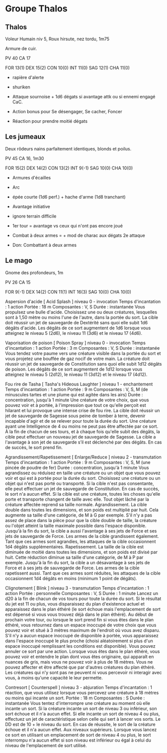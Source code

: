 Groupe Thalos
=============

Thalos
------

Voleur Humain niv 5, Roux hirsute, nez tordu, 1m75

Armure de cuir.

PV 40 CA 17

FOR 13(1) DEX 15(2) CON 10(0) INT 11(0) SAG 12(1) CHA 11(0) 

* rapière d'alerte
* shuriken

* Attaque sournoise + 1d6 dégats si avantage attk ou si ennemi engagé CaC.
* Action bonus pour Se désengager, Se cacher, Foncer
* Réaction pour prendre moitié dégats

Les jumeaux
------------

Deux rôdeurs nains parfaitement identiques, blonds et poilus.

PV 45 CA 16, 1m30

FOR 15(2) DEX 14(2) CON 13(2) INT 9(-1) SAG 10(0) CHA 10(0) 

* Armures d'écailles
* Arc
* épée courte (1d6 perf.) + hache d'arme (1d8 tranchant)

* Avantage initiative
* ignore terrain difficile
* 1er tour = avantage vs ceux qui n'ont pas encore joué
* Combat à deux armes = + mod de charac aux dégats 2e attaque
* Don: Combattant à deux armes

Le mago
-------

Gnome des profondeurs, 1m

PV 26 CA 15

FOR 9(-1) DEX 14(2) CON 11(1) INT 16(3) SAG 10(0) CHA 10(0) 

Aspersion d'acide
[ Acid Splash ]
niveau 0 - invocation
Temps d'incantation : 1 action
Portée : 18 m
Composantes : V, S
Durée : instantanée
Vous propulsez une bulle d'acide. Choisissez une ou deux créatures, lesquelles sont à 1,50 mètre ou moins l'une de l'autre, dans la portée du sort. La cible doit réussir un jet de sauvegarde de Dextérité sans quoi elle subit 1d6 dégâts d'acide.
Les dégâts de ce sort augmentent de 1d6 lorsque vous atteignez le niveau 5 (2d6), le niveau 11 (3d6) et le niveau 17 (4d6). 

Vaporisation de poison
[ Poison Spray ]
niveau 0 - invocation
Temps d'incantation : 1 action
Portée : 3 m
Composantes : V, S
Durée : instantanée
Vous tendez votre paume vers une créature visible dans la portée du sort et vous projetez une bouffée de gaz nocif de votre main. La créature doit réussir un jet de sauvegarde de Constitution sans quoi elle subit 1d12 dégâts de poison.
Les dégâts de ce sort augmentent de 1d12 lorsque vous atteignez le niveau 5 (2d12), le niveau 11 (3d12) et le niveau 17 (4d12). 

Fou rire de Tasha
[ Tasha's Hideous Laughter ]
niveau 1 - enchantement
Temps d'incantation : 1 action
Portée : 9 m
Composantes : V, S, M (de minuscules tartes et une plume qui est agitée dans les airs)
Durée : concentration, jusqu'à 1 minute
Une créature de votre choix, que vous pouvez voir et à portée, à l'impression que tout ce qu'elle perçoit est hilarant et lui provoque une intense crise de fou rire. La cible doit réussir un jet de sauvegarde de Sagesse sous peine de tomber à terre, devenir incapable d'agir et de se relever pour toute la durée du sort. Une créature ayant une Intelligence de 4 ou moins ne peut pas être affectée par ce sort.
À la fin de chacun de ses tours, et à chaque fois qu'elle subit des dégâts, la cible peut effectuer un nouveau jet de sauvegarde de Sagesse. La cible a l'avantage à son jet de sauvegarde s’il est déclenché par des dégâts. En cas de succès, le sort prend fin. 

Agrandissement/Rapetissement
[ Enlarge/Reduce ]
niveau 2 - transmutation
Temps d'incantation : 1 action
Portée : 9 m
Composantes : V, S, M (une pincée de poudre de fer)
Durée : concentration, jusqu'à 1 minute
Vous agrandissez ou réduisez en taille une créature ou un objet que vous pouvez voir et qui est à portée pour la durée du sort. Choisissez une créature ou un objet qui n'est pas porté ou transporté. Si la cible n'est pas consentante, elle peut effectuer un jet de sauvegarde de Constitution. En cas de succès, le sort n'a aucun effet.
Si la cible est une créature, toutes les choses qu'elle porte et transporte changent de taille avec elle. Tout objet lâché par la créature affectée reprend sa taille normale.
Agrandissement. La cible double dans toutes les dimensions, et son poids est multiplié par huit. Cela augmente sa taille d'une catégorie, de M à G par exemple. S'il n'y a pas assez de place dans la pièce pour que la cible double de taille, la créature ou l'objet atteint la taille maximale possible dans l'espace disponible. Jusqu'à la fin du sort, la cible a aussi l'avantage à ses jets de Force et ses jets de sauvegarde de Force. Les armes de la cible grandissent également. Tant que ces armes sont agrandies, les attaques de la cible occasionnent 1d4 dégâts supplémentaires.
Rapetissement. La taille de la cible est diminuée de moitié dans toutes les dimensions, et son poids est divisé par huit. Cette réduction diminue sa taille d'une catégorie, de M à P par exemple. Jusqu'à la fin du sort, la cible a un désavantage à ses jets de Force et à ses jets de sauvegarde de Force. Les armes de la cible rapetissent aussi. Tant que ces armes sont réduites, les attaques de la cible occasionnent 1d4 dégâts en moins (minimum 1 point de dégâts). 

Clignotement
[ Blink ]
niveau 3 - transmutation
Temps d'incantation : 1 action
Portée : personnelle
Composantes : V, S
Durée : 1 minute
Lancez un d20 à la fin de chacun de vos tours pour toute la durée du sort. Si le résultat du jet est 11 ou plus, vous disparaissez du plan d'existence actuel et apparaissez dans le plan éthéré (le sort échoue mais l'emplacement de sort est dépensé si vous vous trouvez déjà dans le plan éthéré). Au début de prochain votre tour, ou lorsque le sort prend fin si vous êtes dans le plan éthéré, vous retournez dans un espace inoccupé de votre choix que vous pouvez voir et situé à 3 mètres maximum de l'endroit où vous avez disparu. S'il n'y a aucun espace inoccupé de disponible à portée, vous apparaissez dans l'espace inoccupé le plus proche (choisi aléatoirement si plus d'un espace inoccupé remplissant les conditions est disponible). Vous pouvez annuler ce sort par une action.
Lorsque vous êtes dans le plan éthéré, vous pouvez voir et entendre le plan dont vous êtes originaire, qui apparaît en nuances de gris, mais vous ne pouvez voir à plus de 18 mètres. Vous ne pouvez affecter et être affecté que par d'autres créatures du plan éthéré. Les créatures qui n'y sont pas ne peuvent ni vous percevoir ni interagir avec vous, à moins qu'une capacité le leur permette. 

Contresort
[ Counterspell ]
niveau 3 - abjuration
Temps d'incantation : 1 réaction, que vous utilisez lorsque vous percevez une créature à 18 mètres ou moins qui incante un sort.
Portée : 18 m
Composantes : S
Durée : instantanée
Vous tentez d'interrompre une créature au moment où elle incante un sort. Si la créature incante un sort de niveau 3 ou inférieur, son sort échoue et il n'a aucun effet. Si elle incante un sort de niveau 4 ou plus, effectuez un jet de caractéristique selon celle qui sert à lancer vos sorts. Le DD est de 10 + le niveau du sort. En cas de réussite, le sort de la créature échoue et il n'a aucun effet.
Aux niveaux supérieurs. Lorsque vous lancez ce sort en utilisant un emplacement de sort de niveau 4 ou plus, le sort interrompu n'a aucun effet si son niveau est inférieur ou égal à celui du niveau de l'emplacement de sort utilisé. 